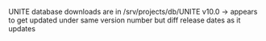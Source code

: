 UNITE database downloads are in /srv/projects/db/UNITE
v10.0  -> appears to get updated under same version number but diff release dates as it updates
